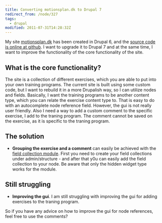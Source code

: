 ```yaml
---
title: Converting motionsplan.dk to Drupal 7
redirect_from: /node/327
tags:
  - drupal
modified: 2011-07-31T14:28:32Z
---
```


My site [motionsplan.dk](http://motionsplan.dk) has been created in Drupal 6, and the [source code is online at github](http://github.com/motionsplan). I want to upgrade it to Drupal 7 and at the same time, I want to improve the functionality of the core functionality of the site.

What is the core functionality?
-------------------------------

The site is a collection of different exercises, which you are able to put into your own training programs. The current site is built using some custom code, but I want to rebuild it in a more Drupalish way, so I can utilize nodes and fields. Basically, I want the training programs to be another content type, which you can relate the exercise content type to. That is easy to do with an autocomplete node reference field. However, the gui is not really user friendly. Also I need a way to add a custom comment to the specific exercise, I add to the traning program. The comment cannot be saved on the exercise, as it is specific to the traning program.

The solution
------------

- **Grouping the exercise and a comment** can easily be achieved with the [field collection module](http://drupal.org/project/field_collection). First you need to create your field collections under admin/structure - and after that y0u can easily add the field collection to your node. Be aware that only the hidden widget type works for the module.

Still struggling
----------------

- **Improving the gui**. I am still struggling with improving the gui for adding exercises to the traning program.

So if you have any advice on how to improve the gui for node references, feel free to use the comments?
